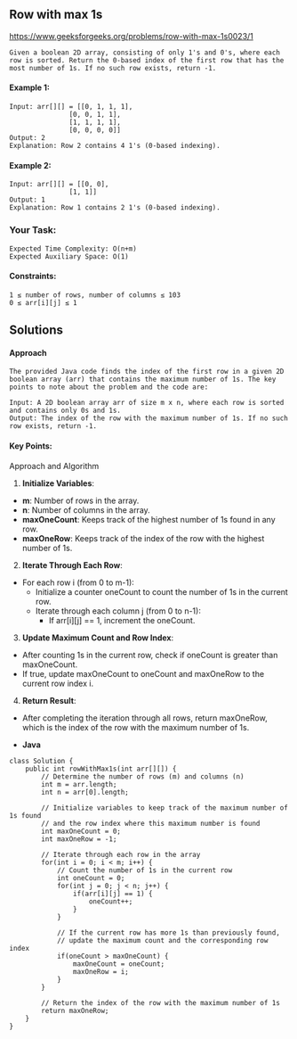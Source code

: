 ## Row with max 1s


https://www.geeksforgeeks.org/problems/row-with-max-1s0023/1


```
Given a boolean 2D array, consisting of only 1's and 0's, where each row is sorted. Return the 0-based index of the first row that has the most number of 1s. If no such row exists, return -1.
```


#### Example 1:

```
Input: arr[][] = [[0, 1, 1, 1],
               [0, 0, 1, 1],
               [1, 1, 1, 1],
               [0, 0, 0, 0]]
Output: 2
Explanation: Row 2 contains 4 1's (0-based indexing).

```

#### Example 2:
```
Input: arr[][] = [[0, 0], 
               [1, 1]]
Output: 1
Explanation: Row 1 contains 2 1's (0-based indexing).
```
### Your Task:

```
Expected Time Complexity: O(n+m)
Expected Auxiliary Space: O(1)
```

#### Constraints:
```
1 ≤ number of rows, number of columns ≤ 103
0 ≤ arr[i][j] ≤ 1 
```

## Solutions

#### Approach
```
The provided Java code finds the index of the first row in a given 2D boolean array (arr) that contains the maximum number of 1s. The key points to note about the problem and the code are:

Input: A 2D boolean array arr of size m x n, where each row is sorted and contains only 0s and 1s.
Output: The index of the row with the maximum number of 1s. If no such row exists, return -1.
```
#### Key Points:

Approach and Algorithm
1. **Initialize Variables**:

* **m**: Number of rows in the array.
* **n**: Number of columns in the array.
* **maxOneCount**: Keeps track of the highest number of 1s found in any row.
* **maxOneRow**: Keeps track of the index of the row with the highest number of 1s.
2. **Iterate Through Each Row**:

* For each row i (from 0 to m-1):
    * Initialize a counter oneCount to count the number of 1s in the current row.
    * Iterate through each column j (from 0 to n-1):
        * If arr[i][j] == 1, increment the oneCount.
3. **Update Maximum Count and Row Index**:

* After counting 1s in the current row, check if oneCount is greater than maxOneCount.
* If true, update maxOneCount to oneCount and maxOneRow to the current row index i.
4. **Return Result**:

* After completing the iteration through all rows, return maxOneRow, which is the index of the row with the maximum number of 1s.



* **Java**

```
class Solution {
    public int rowWithMax1s(int arr[][]) {
        // Determine the number of rows (m) and columns (n)
        int m = arr.length;
        int n = arr[0].length;
        
        // Initialize variables to keep track of the maximum number of 1s found
        // and the row index where this maximum number is found
        int maxOneCount = 0;
        int maxOneRow = -1;
        
        // Iterate through each row in the array
        for(int i = 0; i < m; i++) {
            // Count the number of 1s in the current row
            int oneCount = 0;
            for(int j = 0; j < n; j++) {
                if(arr[i][j] == 1) {
                    oneCount++;
                }
            }
            
            // If the current row has more 1s than previously found,
            // update the maximum count and the corresponding row index
            if(oneCount > maxOneCount) {
                maxOneCount = oneCount;
                maxOneRow = i;
            }
        }
        
        // Return the index of the row with the maximum number of 1s
        return maxOneRow;
    }
}

```



























